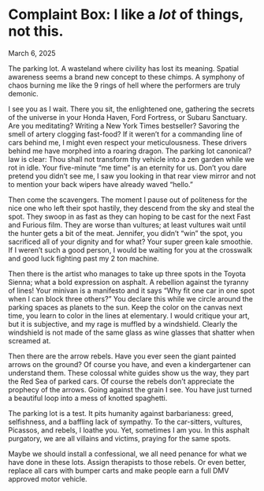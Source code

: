 # Complaint Box: I like a *lot* of things, not this.
March 6, 2025

The parking lot. A wasteland where civility has lost its meaning. Spatial awareness seems a brand new concept to these chimps.  A symphony of chaos burning me like the 9 rings of hell where the performers are truly demonic. 

I see you as I wait. There you sit, the enlightened one, gathering the secrets of the universe in your Honda Haven, Ford Fortress, or Subaru Sanctuary. Are you meditating? Writing a New York Times bestseller? Savoring the smell of artery clogging fast-food? If it weren’t for a commanding line of cars behind me, I might even respect your meticulousness. These drivers behind me have morphed into a roaring dragon. The parking lot canonical? law is clear: Thou shall not transform thy vehicle into a zen garden while we rot in idle. Your five-minute “me time” is an eternity for us. Don’t you dare pretend you didn’t see me, I saw you looking in that rear view mirror and not to mention your back wipers have already waved “hello.”

Then come the scavengers. The moment I pause out of politeness for the nice one who left their spot hastily, they descend from the sky and steal the spot. They swoop in as fast as they can hoping to be cast for the next Fast and Furious film. They are worse than vultures; at least vultures wait until the hunter gets a bit of the meat. Jennifer, you didn’t “win” the spot, you sacrificed all of your dignity and for what? Your super green kale smoothie. If I weren’t such a good person, I would be waiting for you at the crosswalk and good luck fighting past my 2 ton machine.

Then there is the artist who manages to take up three spots in the Toyota Sienna; what a bold expression on asphalt. A rebellion against the tyranny of lines! Your minivan is a manifesto and it says “Why fit one car in one spot when I can block three others?” You declare this while we circle around the parking spaces as planets to the sun. Keep the color on the canvas next time, you learn to color in the lines at elementary. I would critique your art, but it is subjective, and my rage is muffled by a windshield. Clearly the windshield is not made of the same glass as wine glasses that shatter when screamed at.

Then there are the arrow rebels. Have you ever seen the giant painted arrows on the ground? Of course you have, and even a kindergartener can understand them. These colossal white guides show us the way, they part the Red Sea of parked cars. Of course the rebels don’t appreciate the prophecy of the arrows. Going against the grain I see. You have just turned a beautiful loop into a mess of knotted spaghetti.

The parking lot is a test. It pits humanity against barbarianess: greed, selfishness, and a baffling lack of sympathy. To the car-sitters, vultures, Picassos, and rebels, I loathe you. Yet, sometimes I am you. In this asphalt purgatory, we are all villains and victims, praying for the same spots.

Maybe we should install a confessional, we all need penance for what we have done in these lots. Assign therapists to those rebels. Or even better, replace all cars with bumper carts and make people earn a full DMV approved motor vehicle.